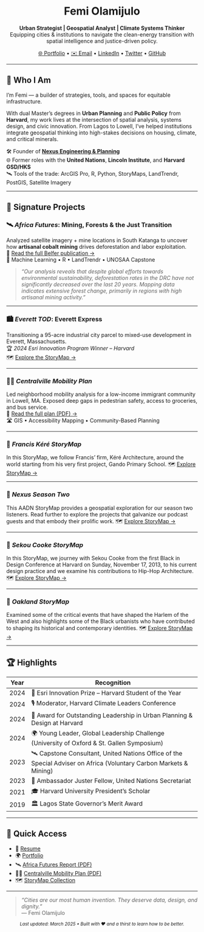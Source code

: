 <h1 align="center"> Femi Olamijulo</h1>

<p align="center">
  <b>Urban Strategist | Geospatial Analyst | Climate Systems Thinker</b><br>
  Equipping cities & institutions to navigate the clean-energy transition with spatial intelligence and justice-driven policy.
</p>

<p align="center">
  <a href="https://nexuseng.org">🌐 Portfolio</a> • 
  <a href="mailto:femi@nexuseng.org">✉️ Email</a> • 
  <a href="https://www.linkedin.com/in/femiolamijulo">LinkedIn</a> • 
  <a href="https://twitter.com/_femi_o">Twitter</a> • 
  <a href="https://github.com/femiolamijulo">GitHub</a>
</p>

---

## 🔎 Who I Am

I’m Femi — a builder of strategies, tools, and spaces for equitable infrastructure.

With dual Master’s degrees in **Urban Planning** and **Public Policy** from **Harvard**, my work lives at the intersection of spatial analysis, systems design, and civic innovation. From Lagos to Lowell, I’ve helped institutions integrate geospatial thinking into high-stakes decisions on housing, climate, and critical minerals.

🛠️ Founder of [**Nexus Engineering & Planning**](https://nexuseng.org)  
🌐 Former roles with the **United Nations**, **Lincoln Institute**, and **Harvard GSD/HKS**  
🛰️ Tools of the trade: ArcGIS Pro, R, Python, StoryMaps, LandTrendr, PostGIS, Satellite Imagery

---

## 📘 Signature Projects

### 🛰️ *Africa Futures*: Mining, Forests & the Just Transition  
Analyzed satellite imagery + mine locations in South Katanga to uncover how **artisanal cobalt mining** drives deforestation and labor exploitation.  
📄 [Read the full Belfer publication →](assets/Africa%20Futures%20Project%20publication.pdf)  
🧠 Machine Learning • R • LandTrendr • UNOSAA Capstone

> _“Our analysis reveals that despite global efforts towards environmental sustainability, deforestation rates in the DRC have not significantly decreased over the last 20 years. Mapping data indicates extensive forest change, primarily in regions with high artisanal mining activity.”_

---

### 🏙️ *Everett TOD*: Everett Express  
Transitioning a 95-acre industrial city parcel to mixed-use development in Everett, Massachusetts.  
🏆 *2024 Esri Innovation Program Winner – Harvard*  
🗺️ [Explore the StoryMap →](https://storymaps.arcgis.com/collections/e69f6055ef7f44049ab610608eb32202?item=12)

---

### 🚶🏽 *Centralville Mobility Plan*  
Led neighborhood mobility analysis for a low-income immigrant community in Lowell, MA. Exposed deep gaps in pedestrian safety, access to groceries, and bus service.  
📄 [Read the full plan (PDF) →](assets/Centralville%20Transit%20%26%20Mobility%20Plan%20for%20the%20Lowell%20Neighborhood%20Initiative.pdf)  
🛣️ GIS • Accessibility Mapping • Community-Based Planning

---

### 🧭 *Francis Kéré StoryMap*  
In this StoryMap, we follow Francis’ firm, Kéré Architecture, around the world starting from his very first project, Gando Primary School.
🗺️ [Explore StoryMap →](https://aadn.gsd.harvard.edu/2024/03/22/francis-kere-storymap/)

---

### 🧭 *Nexus Season Two*  
This AADN StoryMap provides a geospatial exploration for our season two listeners. Read further to explore the projects that galvanize our podcast guests and that embody their prolific work.
🗺️ [Explore StoryMap →](https://aadn.gsd.harvard.edu/2023/10/20/the-nexus-season-two-storymap/)

---

### 🧭 *Sekou Cooke StoryMap*  
In this StoryMap, we journey with Sekou Cooke from the first Black in Design Conference at Harvard on Sunday, November 17, 2013, to his current design practice and we examine his contributions to Hip-Hop Architecture.
🗺️ [Explore StoryMap →](https://aadn.gsd.harvard.edu/2023/10/18/sekou-cooke-storymap/)

---

### 🧭 *Oakland StoryMap*  
Examined some of the critical events that have shaped the Harlem of the West and also highlights some of the Black urbanists who have contributed to shaping its historical and contemporary identities. 
🗺️ [Explore StoryMap →](https://aadn.gsd.harvard.edu/2023/04/13/oakland-ca-storymap/)

---

## 🏆 Highlights

| Year | Recognition |
|------|-------------|
| 2024 | 🥇 Esri Innovation Prize – Harvard Student of the Year |
| 2024 | 🎙️ Moderator, Harvard Climate Leaders Conference |
| 2024 | 🏅 Award for Outstanding Leadership in Urban Planning & Design at Harvard |
| 2024 | 🌍 Young Leader, Global Leadership Challenge (University of Oxford & St. Gallen Symposium)
| 2023 | 🛰️ Capstone Consultant, United Nations Office of the Special Adviser on Africa (Voluntary Carbon Markets & Mining) |
| 2023 | 🤝 Ambassador Juster Fellow, United Nations Secretariat |
| 2021 | 🎓 Harvard University President’s Scholar |
| 2019 | 🏛️ Lagos State Governor’s Merit Award |
---

## 📁 Quick Access

- 📄 [Resume](assets/Olufemi-Olamijulo-Resume.pdf)
- 🌍 [Portfolio](https://nexuseng.org)
- 🛰️ [Africa Futures Report (PDF)](assets/Africa%20Futures%20Project%20publication.pdf)
- 🚶🏽 [Centralville Mobility Plan (PDF)](assets/Centralville%20Transit%20%26%20Mobility%20Plan%20for%20the%20Lowell%20Neighborhood%20Initiative.pdf)
- 🗺️ [StoryMap Collection](https://storymaps.arcgis.com/collections/e69f6055ef7f44049ab610608eb32202)

---

> _“Cities are our most human invention. They deserve data, design, and dignity.”_  
> — Femi Olamijulo

<p align="center">
  <sub><i>Last updated: March 2025 • Built with ❤️ and a thirst to learn how to be better.</i></sub>
</p>
